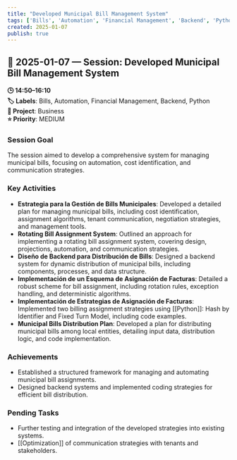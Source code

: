 ```yaml
---
title: "Developed Municipal Bill Management System"
tags: ['Bills', 'Automation', 'Financial Management', 'Backend', 'Python']
created: 2025-01-07
publish: true
---
```


## 📅 2025-01-07 — Session: Developed Municipal Bill Management System

**🕒 14:50–16:10**  
**🏷️ Labels**: Bills, Automation, Financial Management, Backend, Python  
**📂 Project**: Business  
**⭐ Priority**: MEDIUM  


### Session Goal
The session aimed to develop a comprehensive system for managing municipal bills, focusing on automation, cost identification, and communication strategies.

### Key Activities
- **Estrategia para la Gestión de Bills Municipales**: Developed a detailed plan for managing municipal bills, including cost identification, assignment algorithms, tenant communication, negotiation strategies, and management tools.
- **Rotating Bill Assignment System**: Outlined an approach for implementing a rotating bill assignment system, covering design, projections, automation, and communication strategies.
- **Diseño de Backend para Distribución de Bills**: Designed a backend system for dynamic distribution of municipal bills, including components, processes, and data structure.
- **Implementación de un Esquema de Asignación de Facturas**: Detailed a robust scheme for bill assignment, including rotation rules, exception handling, and deterministic algorithms.
- **Implementación de Estrategias de Asignación de Facturas**: Implemented two billing assignment strategies using [[Python]]: Hash by Identifier and Fixed Turn Model, including code examples.
- **Municipal Bills Distribution Plan**: Developed a plan for distributing municipal bills among local entities, detailing input data, distribution logic, and code implementation.

### Achievements
- Established a structured framework for managing and automating municipal bill assignments.
- Designed backend systems and implemented coding strategies for efficient bill distribution.

### Pending Tasks
- Further testing and integration of the developed strategies into existing systems.
- [[Optimization]] of communication strategies with tenants and stakeholders.
